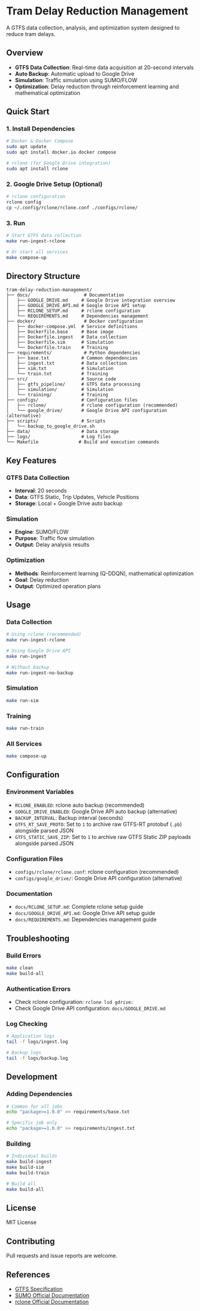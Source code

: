 # Tram Delay Reduction Management

A GTFS data collection, analysis, and optimization system designed to reduce tram delays.

## Overview

- **GTFS Data Collection**: Real-time data acquisition at 20-second intervals
- **Auto Backup**: Automatic upload to Google Drive
- **Simulation**: Traffic simulation using SUMO/FLOW
- **Optimization**: Delay reduction through reinforcement learning and mathematical optimization

## Quick Start

### 1. Install Dependencies
```bash
# Docker & Docker Compose
sudo apt update
sudo apt install docker.io docker compose

# rclone (for Google Drive integration)
sudo apt install rclone
```

### 2. Google Drive Setup (Optional)
```bash
# rclone configuration
rclone config
cp ~/.config/rclone/rclone.conf ./configs/rclone/
```

### 3. Run
```bash
# Start GTFS data collection
make run-ingest-rclone

# Or start all services
make compose-up
```

## Directory Structure

```
tram-delay-reduction-management/
├── docs/                    # Documentation
│   ├── GOOGLE_DRIVE.md     # Google Drive integration overview
│   ├── GOOGLE_DRIVE_API.md # Google Drive API setup
│   ├── RCLONE_SETUP.md     # rclone configuration
│   └── REQUIREMENTS.md     # Dependencies management
├── docker/                  # Docker configuration
│   ├── docker-compose.yml  # Service definitions
│   ├── Dockerfile.base     # Base image
│   ├── Dockerfile.ingest   # Data collection
│   ├── Dockerfile.sim      # Simulation
│   └── Dockerfile.train    # Training
├── requirements/            # Python dependencies
│   ├── base.txt            # Common dependencies
│   ├── ingest.txt          # Data collection
│   ├── sim.txt             # Simulation
│   └── train.txt           # Training
├── src/                    # Source code
│   ├── gtfs_pipeline/      # GTFS data processing
│   ├── simulation/         # Simulation
│   └── training/           # Training
├── configs/                # Configuration files
│   ├── rclone/             # rclone configuration (recommended)
│   └── google_drive/       # Google Drive API configuration (alternative)
├── scripts/                # Scripts
│   └── backup_to_google_drive.sh
├── data/                   # Data storage
├── logs/                   # Log files
└── Makefile               # Build and execution commands
```

## Key Features

### GTFS Data Collection
- **Interval**: 20 seconds
- **Data**: GTFS Static, Trip Updates, Vehicle Positions
- **Storage**: Local + Google Drive auto backup

### Simulation
- **Engine**: SUMO/FLOW
- **Purpose**: Traffic flow simulation
- **Output**: Delay analysis results

### Optimization
- **Methods**: Reinforcement learning (Q-DDQN), mathematical optimization
- **Goal**: Delay reduction
- **Output**: Optimized operation plans

## Usage

### Data Collection
```bash
# Using rclone (recommended)
make run-ingest-rclone

# Using Google Drive API
make run-ingest

# Without backup
make run-ingest-no-backup
```

### Simulation
```bash
make run-sim
```

### Training
```bash
make run-train
```

### All Services
```bash
make compose-up
```

## Configuration

### Environment Variables
- `RCLONE_ENABLED`: rclone auto backup (recommended)
- `GOOGLE_DRIVE_ENABLED`: Google Drive API auto backup (alternative)
- `BACKUP_INTERVAL`: Backup interval (seconds)
- `GTFS_RT_SAVE_PROTO`: Set to `1` to archive raw GTFS-RT protobuf (`.pb`) alongside parsed JSON
- `GTFS_STATIC_SAVE_ZIP`: Set to `1` to archive raw GTFS Static ZIP payloads alongside parsed JSON

### Configuration Files
- `configs/rclone/rclone.conf`: rclone configuration (recommended)
- `configs/google_drive/`: Google Drive API configuration (alternative)

### Documentation
- `docs/RCLONE_SETUP.md`: Complete rclone setup guide
- `docs/GOOGLE_DRIVE_API.md`: Google Drive API setup guide
- `docs/REQUIREMENTS.md`: Dependencies management guide

## Troubleshooting

### Build Errors
```bash
make clean
make build-all
```

### Authentication Errors
- Check rclone configuration: `rclone lsd gdrive:`
- Check Google Drive API configuration: `docs/GOOGLE_DRIVE.md`

### Log Checking
```bash
# Application logs
tail -f logs/ingest.log

# Backup logs
tail -f logs/backup.log
```

## Development

### Adding Dependencies
```bash
# Common for all jobs
echo "package>=1.0.0" >> requirements/base.txt

# Specific job only
echo "package>=1.0.0" >> requirements/ingest.txt
```

### Building
```bash
# Individual builds
make build-ingest
make build-sim
make build-train

# Build all
make build-all
```

## License

MIT License

## Contributing

Pull requests and issue reports are welcome.

## References

- [GTFS Specification](https://developers.google.com/transit/gtfs)
- [SUMO Official Documentation](https://sumo.dlr.de/docs/)
- [rclone Official Documentation](https://rclone.org/)
